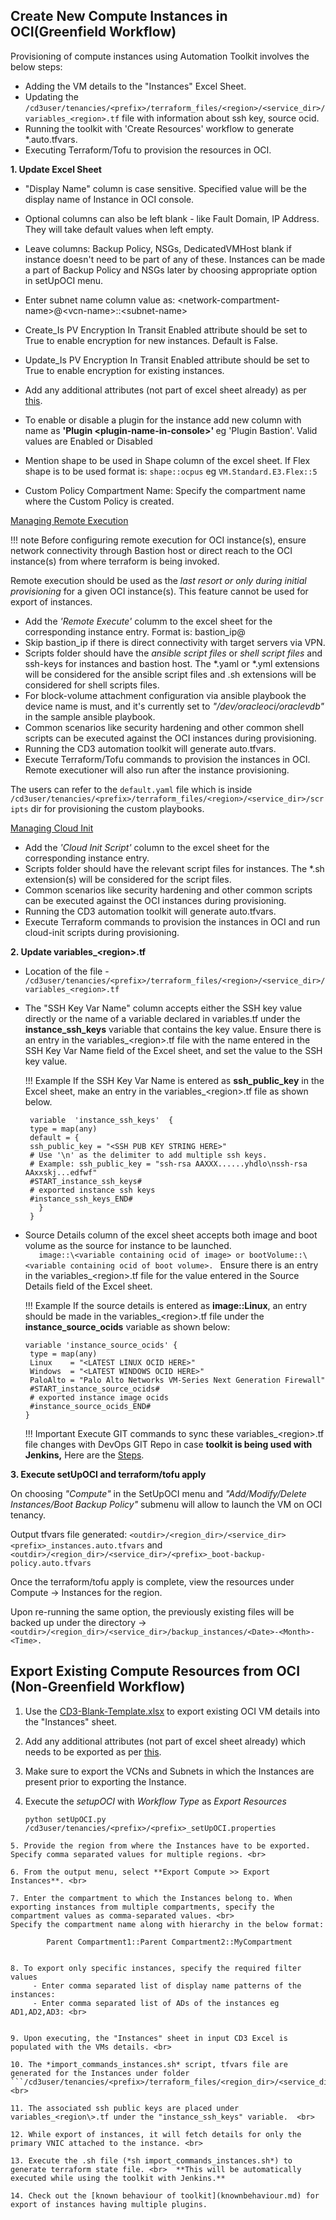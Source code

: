 ## Create New Compute Instances in OCI(Greenfield Workflow)

Provisioning of compute instances using Automation Toolkit involves the below steps:

- Adding the VM details to the "Instances" Excel Sheet.
- Updating the ```/cd3user/tenancies/<prefix>/terraform_files/<region>/<service_dir>/variables_<region>.tf``` file with information about ssh key, source ocid. 
- Running the toolkit with 'Create Resources' workflow to generate *.auto.tfvars.
- Executing Terraform/Tofu to provision the resources in OCI.

**1. Update Excel Sheet**

- "Display Name" column is case sensitive. Specified value will be the display name of Instance in OCI console. <br>

- Optional columns can also be left blank - like Fault Domain, IP Address. They will take default values when left empty. <br>

- Leave columns: Backup Policy, NSGs, DedicatedVMHost blank if instance doesn't need to be part of any of these. Instances can be made a part of Backup Policy and NSGs later by choosing appropriate option in setUpOCI menu. <br>

- Enter subnet name column value as: <network-compartment-name\>@<vcn-name\>::<subnet-name\> <br>

- Create_Is PV Encryption In Transit Enabled attribute should be set to True to enable encryption for new instances. Default is False. <br>

- Update_Is PV Encryption In Transit Enabled attribute should be set to True to enable encryption for existing instances. <br>

- Add any additional attributes (not part of excel sheet already) as per  [this](additional-attributes.md). <br>

- To enable or disable a plugin for the instance add new column with name as <b>'Plugin <plugin-name-in-console\>' </b> eg 'Plugin Bastion'.
    Valid values are Enabled or Disabled <br>
- Mention shape to be used in Shape column of the excel sheet. If Flex shape is to be used format is: ```shape::ocpus``` eg ```VM.Standard.E3.Flex::5```


- Custom Policy Compartment Name: Specify the compartment name where the Custom Policy is created.

<u>Managing Remote Execution</u>

!!! note 
    Before configuring remote execution for OCI instance(s), ensure network connectivity through Bastion host or direct reach to the OCI instance(s) from where terraform is being invoked.

Remote execution should be used as the _last resort or only during initial provisioning_ for a given OCI instance(s). This feature cannot be used for export of instances.

 - Add the _'Remote Execute'_ columm to the excel sheet for the corresponding instance entry. Format is: bastion_ip@<scriptname> 
 - Skip bastion_ip if there is direct connectivity with target servers via VPN.
 - Scripts folder should have the _ansible script files_ or _shell script files_ and ssh-keys for instances and bastion host. The *.yaml or *.yml extensions will be considered for the ansible script files and .sh extensions will be considered for shell scripts files.
 - For block-volume attachment configuration via ansible playbook the device name is must, and it's currently set to _"/dev/oracleoci/oraclevdb"_ in the sample ansible playbook.
 - Common scenarios like security hardening and other common shell scripts can be executed against the OCI instances during provisioning.
 - Running the CD3 automation toolkit will generate auto.tfvars.
 - Execute Terraform/Tofu commands to provision the instances in OCI. Remote executioner will also run after the instance provisioning.

 The users can refer to the ```default.yaml``` file which is inside ```/cd3user/tenancies/<prefix>/terraform_files/<region>/<service_dir>/scripts``` dir for provisioning the custom playbooks.
 

<u>Managing Cloud Init</u>
 
 - Add the _'Cloud Init Script'_ column to the excel sheet for the corresponding instance entry.
 - Scripts folder should have the relevant script files for instances. The *.sh extension(s) will be considered for the script files.
 - Common scenarios like security hardening and other common scripts can be executed against the OCI instances during provisioning.
 - Running the CD3 automation toolkit will generate auto.tfvars.
 - Execute Terraform commands to provision the instances in OCI and run cloud-init scripts during provisioning.


**2. Update variables_<region\>.tf**

- Location of the file - ```/cd3user/tenancies/<prefix>/terraform_files/<region>/<service_dir>/variables_<region>.tf```
- The "SSH Key Var Name" column accepts either the SSH key value directly or the name of a variable declared in variables.tf under the **instance_ssh_keys** variable that contains the key value. Ensure there is an entry in the variables_<region\>.tf file with the name entered in the SSH Key Var Name field of the Excel sheet, and set the value to the SSH key value.

    !!! Example
        If the SSH Key Var Name is entered as **ssh_public_key** in the Excel sheet, make an entry in the variables_<region\>.tf file as shown below.
	```
   	 variable  'instance_ssh_keys'  {
   	 type = map(any)
   	 default = {
   	 ssh_public_key = "<SSH PUB KEY STRING HERE>"
   	 # Use '\n' as the delimiter to add multiple ssh keys.
   	 # Example: ssh_public_key = "ssh-rsa AAXXX......yhdlo\nssh-rsa AAxxskj...edfwf"
   	 #START_instance_ssh_keys#
   	 # exported instance ssh keys
   	 #instance_ssh_keys_END#
   	   }
   	 } 
	```

- Source Details column of the excel sheet accepts both image and boot volume as the source for instance to be launched. <br>
        ```   
        image::\<variable containing ocid of image> or
        bootVolume::\<variable containing ocid of boot volume>. 
        ```
Ensure there is an entry in the variables_<region\>.tf file for the value entered in the Source Details field of the Excel sheet.

    !!! Example
          If the source details is entered as **image::Linux**, an entry should be made in the variables_<region\>.tf file under the **instance_source_ocids** variable as shown below:
    ```
    variable 'instance_source_ocids' {
     type = map(any)
     Linux    = "<LATEST LINUX OCID HERE>"
     Windows  = "<LATEST WINDOWS OCID HERE>"
     PaloAlto = "Palo Alto Networks VM-Series Next Generation Firewall"
     #START_instance_source_ocids#
     # exported instance image ocids
     #instance_source_ocids_END#
    }
    ```
    !!! Important
        Execute GIT commands to sync these variables_<region\>.tf file changes  with DevOps GIT Repo in case **toolkit is being used with Jenkins,** Here are the [Steps](sync-cli-jenkins.md).

**3.  Execute setUpOCI and terraform/tofu apply**

On choosing _"Compute"_ in the SetUpOCI menu and _"Add/Modify/Delete Instances/Boot Backup Policy"_ submenu will allow to launch the VM on OCI tenancy.

Output tfvars file generated: ```<outdir>/<region_dir>/<service_dir><prefix>_instances.auto.tfvars``` and ```<outdir>/<region_dir>/<service_dir>/<prefix>_boot-backup-policy.auto.tfvars```  

Once the terraform/tofu apply is complete, view the resources under Compute -> Instances for the region.

Upon re-running the same option, the previously existing files will be backed up under the directory →   ```<outdir>/<region_dir>/<service_dir>/backup_instances/<Date>-<Month>-<Time>.```

## Export Existing Compute Resources from OCI (Non-Greenfield Workflow)


1. Use the [CD3-Blank-Template.xlsx](https://github.com/oracle-devrel/cd3-automation-toolkit/blob/main/cd3_automation_toolkit/example) to export existing OCI VM details into the "Instances" sheet. <br>

2. Add any additional attributes (not part of excel sheet already) which needs to be exported as per [this](additional-attributes.md). <br>

3. Make sure to export the VCNs and Subnets in which the Instances are present prior to exporting the Instance. <br>

4. Execute the _setupOCI_ with _Workflow Type_ as _Export Resources_ <br>
   ```
   python setUpOCI.py /cd3user/tenancies/<prefix>/<prefix>_setUpOCI.properties
``` 
5. Provide the region from where the Instances have to be exported. Specify comma separated values for multiple regions. <br>

6. From the output menu, select **Export Compute >> Export Instances**. <br>

7. Enter the compartment to which the Instances belong to. When exporting instances from multiple compartments, specify the compartment values as comma-separated values. <br>
Specify the compartment name along with hierarchy in the below format:

        Parent Compartment1::Parent Compartment2::MyCompartment 
 

8. To export only specific instances, specify the required filter values
     - Enter comma separated list of display name patterns of the instances: 
     - Enter comma separated list of ADs of the instances eg AD1,AD2,AD3: <br>


9. Upon executing, the "Instances" sheet in input CD3 Excel is populated with the VMs details. <br>

10. The *import_commands_instances.sh* script, tfvars file are generated for the Instances under folder ```/cd3user/tenancies/<prefix>/terraform_files/<region_dir>/<service_dir>```. <br>

11. The associated ssh public keys are placed under variables_<region\>.tf under the "instance_ssh_keys" variable.  <br>

12. While export of instances, it will fetch details for only the primary VNIC attached to the instance. <br>

13. Execute the .sh file (*sh import_commands_instances.sh*) to generate terraform state file. <br>  **This will be automatically executed while using the toolkit with Jenkins.**

14. Check out the [known behaviour of toolkit](knownbehaviour.md) for export of instances having multiple plugins.



